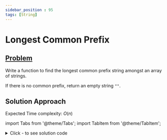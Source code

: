 ```yaml
---
sidebar_position : 95
tags: [String]
---
```


# Longest Common Prefix

## [Problem](https://leetcode.com/problems/longest-common-prefix/)

<p>Write a function to find the longest common prefix string amongst an array of strings.</p>

<p>If there is no common prefix, return an empty string <code>&quot;&quot;</code>.</p>

## Solution Approach

Expected Time complexity: $O(n)$

import Tabs from '@theme/Tabs';
import TabItem from '@theme/TabItem';

<details><summary>Click - to see solution code</summary>

<Tabs>
<TabItem value="cpp" label="C++">

```cpp
class Solution {
   public:
    string longestCommonPrefix(vector<string>& strs) {
        int n = strs.size();
        string s = strs[0];
        int j = s.length() - 1;
        for (int i = 1; i < n; i++) {
            for (int k = 0; k <= j; k++) {
                if (strs[i][k] != s[k]) {
                    j = k - 1;
                    break;
                }
            }
        }
        if (j < 0) return "";
        return string(s.begin(), s.begin() + j + 1);
    }
};

```
</TabItem>
</Tabs>

</details>

